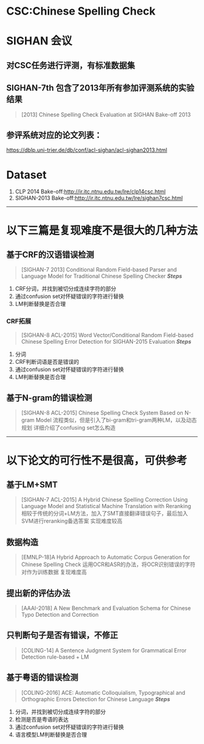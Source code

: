 # CSC:Chinese Spelling Check


# SIGHAN 会议
## 对CSC任务进行评测，有标准数据集
## SIGHAN-7th 包含了2013年所有参加评测系统的实验结果
> [2013] Chinese Spelling Check Evaluation at SIGHAN Bake-off 2013
## 参评系统对应的论文列表：
https://dblp.uni-trier.de/db/conf/acl-sighan/acl-sighan2013.html

# Dataset
1. CLP 2014 Bake-off:http://ir.itc.ntnu.edu.tw/lre/clp14csc.html
2. SIGHAN-2013 Bake-off:http://ir.itc.ntnu.edu.tw/lre/sighan7csc.html
------------------------------------------------------------------


# 以下三篇是复现难度不是很大的几种方法

## 基于CRF的汉语错误检测

> [SIGHAN-7 2013] Conditional Random Field-based Parser and Language Model for Traditional Chinese Spelling Checker
***Steps***
1. CRF分词，并找到被切分成连续字符的部分
2. 通过confusion set对怀疑错误的字符进行替换
3. LM判断替换是否合理

### CRF拓展
> [SIGHAN-8 ACL-2015] Word Vector/Conditional Random Field-based Chinese Spelling Error Detection for SIGHAN-2015 Evaluation
***Steps***
1. 分词
1. CRF判断词语是否是错误的
2. 通过confusion set对怀疑错误的字符进行替换
3. LM判断替换是否合理


## 基于N-gram的错误检测
> [SIGHAN-8 ACL-2015] Chinese Spelling Check System Based on N-gram Model
> 流程类似，但是引入了bi-gram和tri-gram两种LM，以及动态规划
> 详细介绍了confusing set怎么构造

--------------------------------------------------------------
# 以下论文的可行性不是很高，可供参考

## 基于LM+SMT
> [SIGHAN-7 ACL-2015] A Hybrid Chinese Spelling Correction Using Language Model and Statistical Machine Translation with Reranking
> 相较于传统的分词+LM方法，加入了SMT直接翻译错误句子，最后加入SVM进行reranking备选答案
> 实现难度较高

## 数据构造
> [EMNLP-18]A Hybrid Approach to Automatic Corpus Generation for Chinese Spelling Check
> 运用OCR和ASR的办法，将OCR识别错误的字符对作为训练数据
> 复现难度高

## 提出新的评估办法
> [AAAI-2018] A New Benchmark and Evaluation Schema for Chinese Typo Detection and Correction

## 只判断句子是否有错误，不修正
> [COLING-14] A Sentence Judgment System for Grammatical Error Detection
> rule-based + LM

## 基于粤语的错误检测
> [COLING-2016] ACE: Automatic Colloquialism, Typographical and Orthographic Errors Detection for Chinese Language
***Steps***
1. 分词，并找到被切分成连续字符的部分
2. 检测是否是粤语的表达
3. 通过confusion set对怀疑错误的字符进行替换
4. 语言模型LM判断替换是否合理


